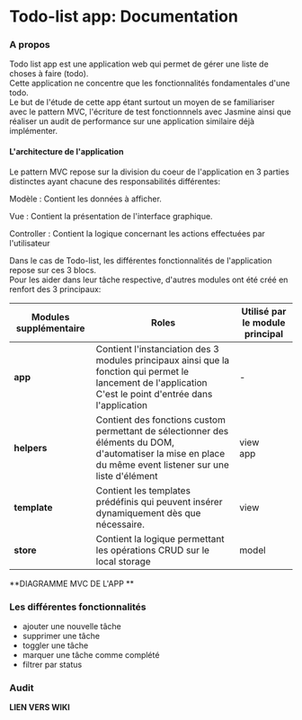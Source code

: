 # Todo-list app: Documentation

### A propos

<a id="#about" />

Todo list app est une application web qui permet de gérer une liste de choses à faire (todo).  
Cette application ne concentre que les fonctionnalités fondamentales d'une todo.  
Le but de l'étude de cette app étant surtout un moyen de se familiariser avec le pattern MVC, l'écriture de test fonctionnnels avec Jasmine ainsi que réaliser un audit de performance sur une application similaire déjà implémenter.

#### L'architecture de l'application

Le pattern MVC repose sur la division du coeur de l'application en 3 parties distinctes ayant chacune des responsabilités différentes:

Modèle
: Contient les données à afficher.

Vue
: Contient la présentation de l'interface graphique.

Controller
: Contient la logique concernant les actions effectuées par l'utilisateur

Dans le cas de Todo-list, les différentes fonctionnalités de l'application repose sur ces 3 blocs.  
Pour les aider dans leur tâche respective, d'autres modules ont été créé en renfort des 3 principaux:

<!-- prettier-ignore-start -->


| Modules supplémentaire | Roles                                                                                                                                                              | Utilisé par le module principal |
| ---------------------- | ------------------------------------------------------------------------------------------------------------------------------------------------------------------ | ------------------------------- |
| **app**                | Contient l'instanciation des 3 modules principaux ainsi que la fonction qui permet le lancement de l'application <br /> C'est le point d'entrée dans l'application | -                               |
| **helpers**            | Contient des fonctions custom permettant de sélectionner des éléments du DOM, d'automatiser la mise en place du même event listener sur une liste d'élément <br /> | view<br/> app                   |
| **template**           | Contient les templates prédéfinis qui peuvent insérer dynamiquement dès que nécessaire.                                                                            | view                            |
| **store**              | Contient la logique permettant les opérations CRUD sur le local storage                                                                                            | model                           |

<!-- prettier-ignore-end -->

**DIAGRAMME MVC DE L'APP **

### Les différentes fonctionnalités

- ajouter une nouvelle tâche
- supprimer une tâche
- toggler une tâche
- marquer une tâche comme complété
- filtrer par status

### Audit

**LIEN VERS WIKI**

